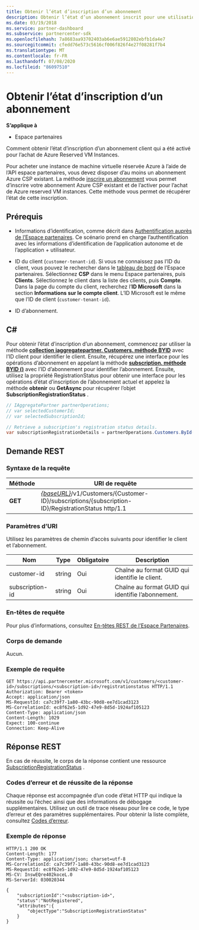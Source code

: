 ```yaml
---
title: Obtenir l’état d’inscription d’un abonnement
description: Obtenir l’état d’un abonnement inscrit pour une utilisation avec Azure Reserved VM Instances.
ms.date: 03/19/2018
ms.service: partner-dashboard
ms.subservice: partnercenter-sdk
ms.openlocfilehash: 7a8683aa93702403ab6e6ae5912802ebfb1da4e7
ms.sourcegitcommit: cfedd76e573c5616cf006f826f4e27f08281f7b4
ms.translationtype: MT
ms.contentlocale: fr-FR
ms.lasthandoff: 07/08/2020
ms.locfileid: "86097510"
---
```

# <a name="get-subscription-registration-status"></a>Obtenir l’état d’inscription d’un abonnement

**S’applique à**

- Espace partenaires

Comment obtenir l’état d’inscription d’un abonnement client qui a été activé pour l’achat de Azure Reserved VM Instances.

Pour acheter une instance de machine virtuelle réservée Azure à l’aide de l’API espace partenaires, vous devez disposer d’au moins un abonnement Azure CSP existant. La méthode [inscrire un abonnement](register-a-subscription.md) vous permet d’inscrire votre abonnement Azure CSP existant et de l’activer pour l’achat de Azure reserved VM instances. Cette méthode vous permet de récupérer l’état de cette inscription.

## <a name="prerequisites"></a>Prérequis

- Informations d’identification, comme décrit dans [Authentification auprès de l’Espace partenaires](partner-center-authentication.md). Ce scénario prend en charge l’authentification avec les informations d’identification de l’application autonome et de l’application + utilisateur.

- ID du client (`customer-tenant-id`). Si vous ne connaissez pas l’ID du client, vous pouvez le rechercher dans le [tableau de bord](https://partner.microsoft.com/dashboard) de l’Espace partenaires. Sélectionnez **CSP** dans le menu Espace partenaires, puis **Clients**. Sélectionnez le client dans la liste des clients, puis **Compte**. Dans la page du compte du client, recherchez l’**ID Microsoft** dans la section **Informations sur le compte client**. L’ID Microsoft est le même que l’ID de client (`customer-tenant-id`).

- ID d’abonnement.

## <a name="c"></a>C\#

Pour obtenir l’état d’inscription d’un abonnement, commencez par utiliser la méthode [**collection iaggregatepartner. Customers. méthode BYID**](https://docs.microsoft.com/dotnet/api/microsoft.store.partnercenter.customers.icustomercollection.byid) avec l’ID client pour identifier le client. Ensuite, récupérez une interface pour les opérations d’abonnement en appelant la méthode [**subscription. méthode BYID ()**](https://docs.microsoft.com/dotnet/api/microsoft.store.partnercenter.subscriptions.isubscriptioncollection.byid) avec l’ID d’abonnement pour identifier l’abonnement. Ensuite, utilisez la propriété RegistrationStatus pour obtenir une interface pour les opérations d’état d’inscription de l’abonnement actuel et appelez la méthode **obtenir** ou **GetAsync** pour récupérer l’objet **SubscriptionRegistrationStatus** .

``` csharp
// IAggregatePartner partnerOperations;
// var selectedCustomerId;
// var selectedSubscriptionId;

// Retrieve a subscription's registration status details.
var subscriptionRegistrationDetails = partnerOperations.Customers.ById(selectedCustomerId).Subscriptions.ById(selectedSubscriptionId).RegistrationStatus.Get();
```

## <a name="rest-request"></a>Demande REST

### <a name="request-syntax"></a>Syntaxe de la requête

| Méthode    | URI de requête                                                                                                                        |
|-----------|------------------------------------------------------------------------------------------------------------------------------------|
| **GET**  | [*{baseURL}*](partner-center-rest-urls.md)/v1/Customers/{Customer-ID}/subscriptions/{subscription-ID}/RegistrationStatus http/1.1 |

### <a name="uri-parameters"></a>Paramètres d’URI

Utilisez les paramètres de chemin d’accès suivants pour identifier le client et l’abonnement.

| Nom                    | Type       | Obligatoire | Description                                                   |
|-------------------------|------------|----------|---------------------------------------------------------------|
| customer-id             | string     | Oui      | Chaîne au format GUID qui identifie le client.         |
| subscription-id         | string     | Oui      | Chaîne au format GUID qui identifie l’abonnement.     |

### <a name="request-headers"></a>En-têtes de requête

Pour plus d’informations, consultez [En-têtes REST de l’Espace Partenaires](headers.md).

### <a name="request-body"></a>Corps de demande

Aucun.

### <a name="request-example"></a>Exemple de requête

```http
GET https://api.partnercenter.microsoft.com/v1/customers/<customer-id>/subscriptions/<subscription-id>/registrationstatus HTTP/1.1
Authorization: Bearer <token>
Accept: application/json
MS-RequestId: ca7c39f7-1a80-43bc-90d8-ee7d1cad3123
MS-CorrelationId: ec8f62e5-1d92-47e9-8d5d-1924af105123
Content-Type: application/json
Content-Length: 1029
Expect: 100-continue
Connection: Keep-Alive
```

## <a name="rest-response"></a>Réponse REST

En cas de réussite, le corps de la réponse contient une ressource [SubscriptionRegistrationStatus](subscription-resources.md#subscriptionregistrationstatus) .

### <a name="response-success-and-error-codes"></a>Codes d’erreur et de réussite de la réponse

Chaque réponse est accompagnée d’un code d’état HTTP qui indique la réussite ou l’échec ainsi que des informations de débogage supplémentaires. Utilisez un outil de trace réseau pour lire ce code, le type d’erreur et des paramètres supplémentaires. Pour obtenir la liste complète, consultez [Codes d’erreur](error-codes.md).

### <a name="response-example"></a>Exemple de réponse

```http
HTTP/1.1 200 OK
Content-Length: 177
Content-Type: application/json; charset=utf-8
MS-CorrelationId: ca7c39f7-1a80-43bc-90d8-ee7d1cad3123
MS-RequestId: ec8f62e5-1d92-47e9-8d5d-1924af105123
MS-CV: InswEQre402koceL.0
MS-ServerId: 030020344

{
    "subscriptionId":"<subscription-id>",
    "status":"NotRegistered",
    "attributes":{
        "objectType":"SubscriptionRegistrationStatus"
    }
}
```
